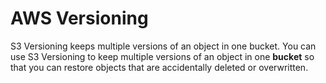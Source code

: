 # AWS Versioning

S3 Versioning keeps multiple versions of an object in one bucket. 
You can use S3 Versioning to keep multiple versions of an object in one <strong>bucket</strong> so that you can restore objects that are accidentally deleted or overwritten.
